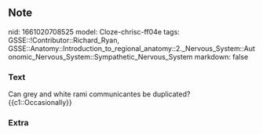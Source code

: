 ## Note
nid: 1661020708525
model: Cloze-chrisc-ff04e
tags: GSSE::!Contributor::Richard_Ryan, GSSE::Anatomy::Introduction_to_regional_anatomy::2._Nervous_System::Autonomic_Nervous_System::Sympathetic_Nervous_System
markdown: false

### Text
<div class="toggle">
  Can grey and white rami communicantes be duplicated?
</div>
<div class="toggle">
  {{c1::Occasionally}}
</div>

### Extra

